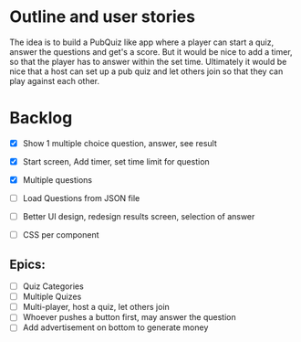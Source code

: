 # Outline and user stories

The idea is to build a PubQuiz like app where a player can start a quiz, answer the questions and
get's a score. But it would be nice to add a timer, so that the player has to answer within the set
time. Ultimately it would be nice that a host can set up a pub quiz and let others join so that they
can play against each other.

# Backlog
- [x] Show 1 multiple choice question, answer, see result
- [x] Start screen, Add timer, set time limit for question
- [x] Multiple questions

- [ ] Load Questions from JSON file
- [ ] Better UI design, redesign results screen, selection of answer
- [ ] CSS per component

## Epics:

- [ ] Quiz Categories
- [ ] Multiple Quizes
- [ ] Multi-player, host a quiz, let others join
- [ ] Whoever pushes a button first, may answer the question
- [ ] Add advertisement on bottom to generate money
